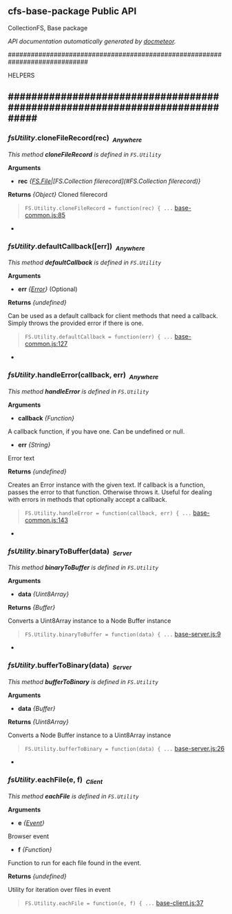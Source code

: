 ## cfs-base-package Public API ##

CollectionFS, Base package

_API documentation automatically generated by [docmeteor](https://github.com/raix/docmeteor)._

#############################################################################

HELPERS

#############################################################################
-

### <a name="FS.Utility.cloneFileRecord"></a>*fsUtility*.cloneFileRecord(rec)&nbsp;&nbsp;<sub><i>Anywhere</i></sub> ###

*This method __cloneFileRecord__ is defined in `FS.Utility`*

__Arguments__

* __rec__ *{[FS.File](#FS.File)|[FS.Collection filerecord](#FS.Collection filerecord)}*  

__Returns__  *{Object}*
Cloned filerecord


> ```FS.Utility.cloneFileRecord = function(rec) { ...``` [base-common.js:85](base-common.js#L85)


-

### <a name="FS.Utility.defaultCallback"></a>*fsUtility*.defaultCallback([err])&nbsp;&nbsp;<sub><i>Anywhere</i></sub> ###

*This method __defaultCallback__ is defined in `FS.Utility`*

__Arguments__

* __err__ *{[Error](#Error)}*  (Optional)

__Returns__  *{undefined}*


Can be used as a default callback for client methods that need a callback.
Simply throws the provided error if there is one.

> ```FS.Utility.defaultCallback = function(err) { ...``` [base-common.js:127](base-common.js#L127)


-

### <a name="FS.Utility.handleError"></a>*fsUtility*.handleError(callback, err)&nbsp;&nbsp;<sub><i>Anywhere</i></sub> ###

*This method __handleError__ is defined in `FS.Utility`*

__Arguments__

* __callback__ *{Function}*  

 A callback function, if you have one. Can be undefined or null.

* __err__ *{String}*  

 Error text


__Returns__  *{undefined}*


Creates an Error instance with the given text. If callback is a function,
passes the error to that function. Otherwise throws it. Useful for dealing
with errors in methods that optionally accept a callback.

> ```FS.Utility.handleError = function(callback, err) { ...``` [base-common.js:143](base-common.js#L143)


-

### <a name="FS.Utility.binaryToBuffer"></a>*fsUtility*.binaryToBuffer(data)&nbsp;&nbsp;<sub><i>Server</i></sub> ###

*This method __binaryToBuffer__ is defined in `FS.Utility`*

__Arguments__

* __data__ *{Uint8Array}*  

__Returns__  *{Buffer}*


Converts a Uint8Array instance to a Node Buffer instance

> ```FS.Utility.binaryToBuffer = function(data) { ...``` [base-server.js:9](base-server.js#L9)


-

### <a name="FS.Utility.bufferToBinary"></a>*fsUtility*.bufferToBinary(data)&nbsp;&nbsp;<sub><i>Server</i></sub> ###

*This method __bufferToBinary__ is defined in `FS.Utility`*

__Arguments__

* __data__ *{Buffer}*  

__Returns__  *{Uint8Array}*


Converts a Node Buffer instance to a Uint8Array instance

> ```FS.Utility.bufferToBinary = function(data) { ...``` [base-server.js:26](base-server.js#L26)


-

### <a name="FS.Utility.eachFile"></a>*fsUtility*.eachFile(e, f)&nbsp;&nbsp;<sub><i>Client</i></sub> ###

*This method __eachFile__ is defined in `FS.Utility`*

__Arguments__

* __e__ *{[Event](#Event)}*  

 Browser event

* __f__ *{Function}*  

 Function to run for each file found in the event.


__Returns__  *{undefined}*


Utility for iteration over files in event

> ```FS.Utility.eachFile = function(e, f) { ...``` [base-client.js:37](base-client.js#L37)


